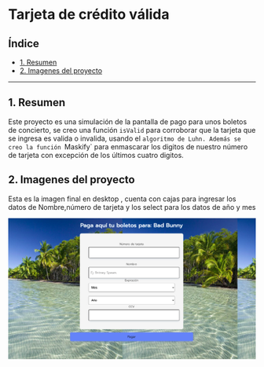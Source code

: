 # Tarjeta de crédito válida

## Índice

* [1. Resumen ](#1-resumen)
* [2. Imagenes del proyecto](#2-imagenes-del-proyecto)


***

## 1. Resumen

Este proyecto es una simulación de la pantalla de pago para unos boletos de concierto, se creo una función `isValid` para corroborar que 
la tarjeta que se ingresa es valida o invalida, usando el `algoritmo de Luhn.
Además se creo la función `Maskify` para enmascarar los digitos de nuestro número de tarjeta con excepción de los últimos cuatro digitos.

## 2. Imagenes del proyecto

Esta es la imagen final en desktop , cuenta con cajas para ingresar los datos de Nombre,número de tarjeta y los select para los datos de año y mes

![image text](https://github.com/MelRV/DEV001-card-validation/blob/main/Screen%20Shot%202022-10-12%20at%2018.25.20.png)








